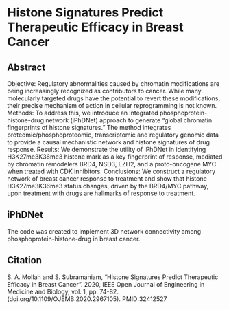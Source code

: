 #  Histone Signatures Predict Therapeutic Efficacy in Breast Cancer
## Abstract
Objective: Regulatory abnormalities caused by chromatin modifications are being increasingly recognized as contributors to cancer. While many molecularly targeted drugs have the potential to revert these modifications, their precise mechanism of action in cellular reprogramming is not known. Methods: To address this, we introduce an integrated phosphoprotein-histone-drug network (iPhDNet) approach to generate “global chromatin fingerprints of histone signatures.” The method integrates proteomic/phosphoproteomic, transcriptomic and regulatory genomic data to provide a causal mechanistic network and histone signatures of drug response. Results: We demonstrate the utility of iPhDNet in identifying H3K27me3K36me3 histone mark as a key fingerprint of response, mediated by chromatin remodelers BRD4, NSD3, EZH2, and a proto-oncogene MYC when treated with CDK inhibitors. Conclusions: We construct a regulatory network of breast cancer response to treatment and show that histone H3K27me3K36me3 status changes, driven by the BRD4/MYC pathway, upon treatment with drugs are hallmarks of response to treatment.
## iPhDNet

The code was created to implement 3D network connectivity among phosphoprotein-histone-drug in breast cancer.

## Citation

S. A. Mollah and S. Subramaniam, “Histone Signatures Predict Therapeutic Efficacy in Breast Cancer”. 2020, IEEE Open Journal of Engineering in Medicine and Biology, vol. 1, pp. 74-82.  (doi.org/10.1109/OJEMB.2020.2967105). PMID:32412527
